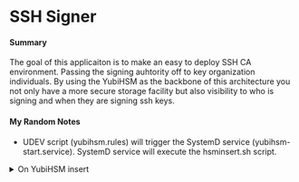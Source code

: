 # SSH Signer

#### Summary

The goal of this applicaiton is to make an easy to deploy SSH CA environment. Passing the signing auhtority off to key organization individuals.
By using the YubiHSM as the backbone of this architecture you not only have a more secure storage facility but also visibility to who is signing and when they are signing ssh keys.


#### My Random Notes

- UDEV script (yubihsm.rules) will trigger the SystemD service (yubihsm-start.service). SystemD service will execute the hsminsert.sh script.

<details><summary>On YubiHSM insert</summary>
```mermaid

%%{init: {
  'theme':'base',
  'themeVariables': {
      'tertiaryColor': '#cccccc',
      'mainBkg': '#e3dada',
      'actorTextColor': '#b1b1b5',
      'actorBkg': '#0c8796',
      'signalColor': '#0c8796',
      'signalTextColor': '#b1b1b5',
      'sequenceNumberColor': '#b1b1b5'
      }
    }
  }%%


sequenceDiagram
  autonumber
  participant HSM
  participant UDEV
  Note over UDEV: /etc/udev/rules.d/yubihsm.rules
  participant SystemD
  Note over SystemD: /etc/systemd/system/yubihsm-start.service
  participant Script
  Note over Script: /usr/local/bin/hsminsert.sh

  HSM->>UDEV: Inserted
  UDEV->>SystemD: YubiHSM was inserted  
  SystemD->>Script: Run Script
  Script->>Script: Start service for inserted YubiHSM

```

</details>


#### RUN

```bash
python3 app_signer.py
```


##### TODO

- [ ] Installation README with requirements
- [ ] Installation scripts
- [X] UDEV script to configure YubiHSM on insert
- [X] Create "timestamp" cert
- [ ] Create Login Page
- [ ] Create Sign Key page
- [ ] Create walk through video
- [ ] Update this README file